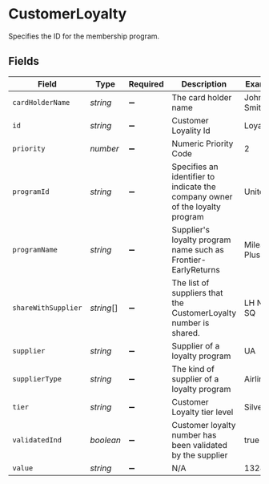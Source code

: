 # CustomerLoyalty

Specifies the ID for the membership program.


## Fields

| Field                                                                        | Type                                                                         | Required                                                                     | Description                                                                  | Example                                                                      |
| ---------------------------------------------------------------------------- | ---------------------------------------------------------------------------- | ---------------------------------------------------------------------------- | ---------------------------------------------------------------------------- | ---------------------------------------------------------------------------- |
| `cardHolderName`                                                             | *string*                                                                     | :heavy_minus_sign:                                                           | The card holder name                                                         | John Smith                                                                   |
| `id`                                                                         | *string*                                                                     | :heavy_minus_sign:                                                           | Customer Loyality Id                                                         | Loyalty_1                                                                    |
| `priority`                                                                   | *number*                                                                     | :heavy_minus_sign:                                                           | Numeric Priority Code                                                        | 2                                                                            |
| `programId`                                                                  | *string*                                                                     | :heavy_minus_sign:                                                           | Specifies an identifier to indicate the company owner of the loyalty program | United                                                                       |
| `programName`                                                                | *string*                                                                     | :heavy_minus_sign:                                                           | Supplier's loyalty program name such as Frontier-EarlyReturns                | Mileage Plus                                                                 |
| `shareWithSupplier`                                                          | *string*[]                                                                   | :heavy_minus_sign:                                                           | The list of suppliers that the CustomerLoyalty number is shared.             | LH NH SQ                                                                     |
| `supplier`                                                                   | *string*                                                                     | :heavy_minus_sign:                                                           | Supplier of a loyalty program                                                | UA                                                                           |
| `supplierType`                                                               | *string*                                                                     | :heavy_minus_sign:                                                           | The kind of supplier of a loyalty program                                    | Airline                                                                      |
| `tier`                                                                       | *string*                                                                     | :heavy_minus_sign:                                                           | Customer Loyalty tier level                                                  | Silver                                                                       |
| `validatedInd`                                                               | *boolean*                                                                    | :heavy_minus_sign:                                                           | Customer loyalty number has been validated by the supplier                   | true                                                                         |
| `value`                                                                      | *string*                                                                     | :heavy_minus_sign:                                                           | N/A                                                                          | 132456                                                                       |